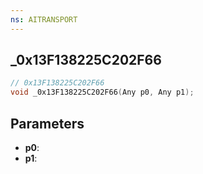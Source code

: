 ```yaml
---
ns: AITRANSPORT
---
```

## _0x13F138225C202F66

```c
// 0x13F138225C202F66
void _0x13F138225C202F66(Any p0, Any p1);
```

## Parameters
* **p0**:
* **p1**:
